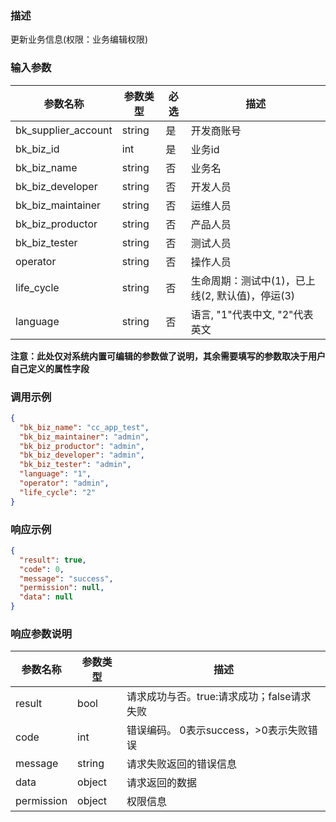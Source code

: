 ### 描述

更新业务信息(权限：业务编辑权限)

### 输入参数

| 参数名称                | 参数类型   | 必选 | 描述                            |
|---------------------|--------|----|-------------------------------|
| bk_supplier_account | string | 是  | 开发商账号                         |
| bk_biz_id           | int    | 是  | 业务id                          |
| bk_biz_name         | string | 否  | 业务名                           |
| bk_biz_developer    | string | 否  | 开发人员                          |
| bk_biz_maintainer   | string | 否  | 运维人员                          |
| bk_biz_productor    | string | 否  | 产品人员                          |
| bk_biz_tester       | string | 否  | 测试人员                          |
| operator            | string | 否  | 操作人员                          |
| life_cycle          | string | 否  | 生命周期：测试中(1)，已上线(2, 默认值)，停运(3) |
| language            | string | 否  | 语言, "1"代表中文, "2"代表英文          |

**注意：此处仅对系统内置可编辑的参数做了说明，其余需要填写的参数取决于用户自己定义的属性字段**

### 调用示例

```json
{
  "bk_biz_name": "cc_app_test",
  "bk_biz_maintainer": "admin",
  "bk_biz_productor": "admin",
  "bk_biz_developer": "admin",
  "bk_biz_tester": "admin",
  "language": "1",
  "operator": "admin",
  "life_cycle": "2"
}
```

### 响应示例

```json
{
  "result": true,
  "code": 0,
  "message": "success",
  "permission": null,
  "data": null
}
```

### 响应参数说明

| 参数名称       | 参数类型   | 描述                         |
|------------|--------|----------------------------|
| result     | bool   | 请求成功与否。true:请求成功；false请求失败 |
| code       | int    | 错误编码。 0表示success，>0表示失败错误  |
| message    | string | 请求失败返回的错误信息                |
| data       | object | 请求返回的数据                    |
| permission | object | 权限信息                       |
